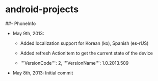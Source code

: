 android-projects
================

##- PhoneInfo

* May 9th, 2013:

    * Added localization support for Korean (ko), Spanish (es-rUS)

    * Added refresh ActionItem to get the current state of the device

    * '''VersionCode''': 2, '''VersionName''': 1.0.2013.509

* May 8th, 2013: Initial commit

